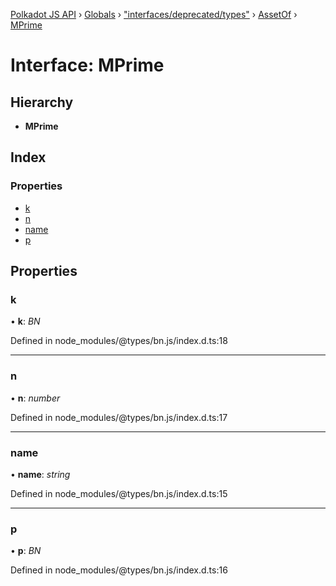 [Polkadot JS API](../README.md) › [Globals](../globals.md) › ["interfaces/deprecated/types"](../modules/_interfaces_deprecated_types_.md) › [AssetOf](_interfaces_deprecated_types_.assetof.md) › [MPrime](_interfaces_deprecated_types_.assetof.mprime.md)

# Interface: MPrime

## Hierarchy

* **MPrime**

## Index

### Properties

* [k](_interfaces_deprecated_types_.assetof.mprime.md#k)
* [n](_interfaces_deprecated_types_.assetof.mprime.md#n)
* [name](_interfaces_deprecated_types_.assetof.mprime.md#name)
* [p](_interfaces_deprecated_types_.assetof.mprime.md#p)

## Properties

###  k

• **k**: *BN*

Defined in node_modules/@types/bn.js/index.d.ts:18

___

###  n

• **n**: *number*

Defined in node_modules/@types/bn.js/index.d.ts:17

___

###  name

• **name**: *string*

Defined in node_modules/@types/bn.js/index.d.ts:15

___

###  p

• **p**: *BN*

Defined in node_modules/@types/bn.js/index.d.ts:16
